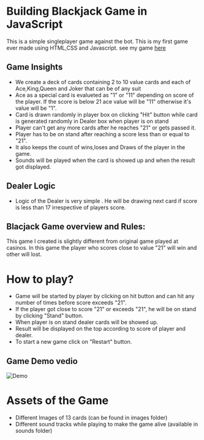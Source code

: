 # Building Blackjack Game in JavaScript
This is a simple singleplayer game against the bot.
This is my first game ever made using HTML,CSS and Javascript.
see my game [here](https://hephsi.github.io/BlackJack-Game/)

## Game Insights

* We create a deck of cards containing 2 to 10 value cards and each of Ace,King,Queen and Joker that can be of any suit
* Ace as a special card is evalueted as "1" or "11" depending on score of the player. If the score is below 21 ace value will be "11" otherwise it's value will be "1".
* Card is drawn randomly in player box on clicking "Hit" button while card is generated randomly in Dealer box when player is on stand
* Player can't get any more cards after he reaches "21" or gets passed it.
* Player has to be on stand after reaching a score less than or equal to "21".
* It  also keeps the count of wins,loses and Draws of the player in the game.
* Sounds will be played when the card is showed up and when the result got displayed.

## Dealer Logic
* Logic of the Dealer is very simple . He will be drawing next card if score is less than 17 irrespective of players score.


## Blacjack Game overview and Rules:

This game I created is slightly different from original game played at casinos. In this game the player who scores close to value "21" will win and other will lost.

# How to play?

* Game will be started by player by clicking on hit button and can hit any number of times before score exceeds "21".
* If the player got close to score "21" or exceeds "21", he will be on stand by clicking "Stand" button.
* When player is on stand dealer cards will be showed up.
* Result will be displayed on the top according to score of player and dealer.
* To start a new game click on "Restart" button.

## Game Demo vedio

![Demo](https://user-images.githubusercontent.com/50313861/124391086-82477800-dd0c-11eb-8a64-030f78e0d326.gif)


# Assets of the Game

* Different Images of 13 cards (can be found in images folder)
* Different sound tracks while playing to make the game alive (available in sounds folder)

   
